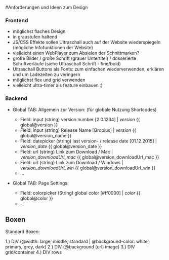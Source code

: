 #Anforderungen und Ideen zum Design

### Frontend
 - möglichst flaches Design
 - in graustufen haltend
 - JS/CSS Effekte sollen Ultraschall auch auf der Website wiederspiegeln (mögliche Infofunktionen der Website)
 - vielleicht einen WebPlayer zum Absielen der Schnittmarken?
 - große Bilder / große Schrift (grauer Untertitel) / dosserierte Schriftverläufe (siehe Ultraschall Schrift - fine/bold)
 - Ultraschall Buttons als Fonts: zum einfachen wiederverwenden, erklären und um Ladezeiten zu veringern
 - möglichst flex und grid verwenden
 - vielleicht ultra-timer als feature einbauen :)

### Backend
 - Global TAB: Allgemein zur Version: (für globale Nutzung Shortcodes)
   - Field: input (string) version number [2.0.1234] | *version* {{ global@version }}
    - Field: input (string) Release Name [Gropius] | *version* {{ global@version_name }}
    - Field: datepicker (string) last version- / release date [01.12.2015] | *version_date* {{ global@version_date }}
    - Field: url (string) Link zum Download / Mac | *version_downloadUrl_mac* {{ global@version_downloadUrl_mac }}
    - Field: url (string) Link zum Download / Windows | *version_downloadUrl_win* {{ global@version_downloadUrl_win }}
    - ...

 - Global TAB: Page Settings:
   - Field: colorpicker (String) global color [#ff0000] | *color* {{ global@color }}
    - ...

## Boxen

Standard Boxen:

1.) DIV (@width: large, middle, standard | @background-color: white, primary, grey, dark)
2.) DIV (@background (url) image)
3.) DIV grid/container
4.) DIV rows
